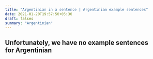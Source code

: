 ```yaml
---
title: "Argentinian in a sentence | Argentinian example sentences"
date: 2021-01-20T19:57:50+05:30
draft: falses
summary: "Argentinian"
---
```

## Unfortunately, we have no example sentences for Argentinian                 

